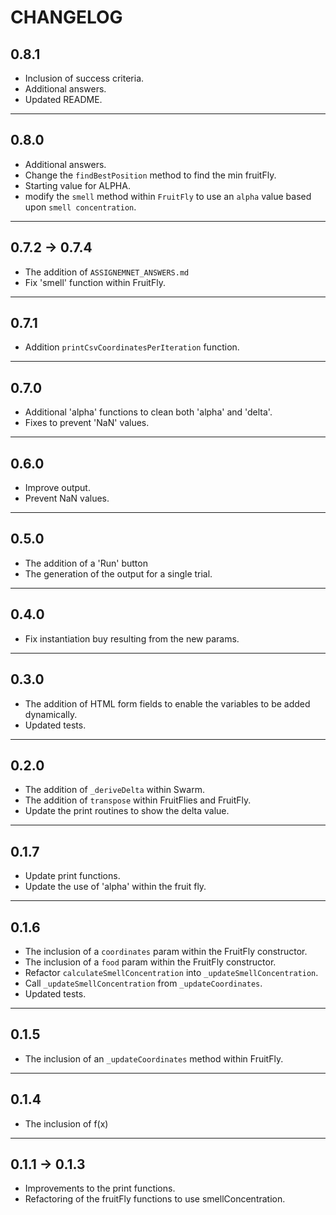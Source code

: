 # CHANGELOG

## 0.8.1

- Inclusion of success criteria.
- Additional answers.
- Updated README.

---

## 0.8.0

- Additional answers.
- Change the `findBestPosition` method to find the min fruitFly.
- Starting value for ALPHA.
- modify the `smell` method within `FruitFly` to use an `alpha` value based upon `smell concentration`.
 
---

## 0.7.2 -> 0.7.4

- The addition of `ASSIGNEMNET_ANSWERS.md`
- Fix 'smell' function within FruitFly.

---

## 0.7.1 

- Addition `printCsvCoordinatesPerIteration` function.

---

## 0.7.0

- Additional 'alpha' functions to clean both 'alpha' and 'delta'.
- Fixes to prevent 'NaN' values.

---

## 0.6.0

- Improve output.
- Prevent NaN values.

---

## 0.5.0

- The addition of a 'Run' button
- The generation of the output for a single trial.

---

## 0.4.0

- Fix instantiation buy resulting from the new params.

---

## 0.3.0

- The addition of HTML form fields to enable the variables to be added dynamically.
- Updated tests.

---

## 0.2.0

- The addition of `_deriveDelta` within Swarm.
- The addition of `transpose` within FruitFlies and FruitFly.
- Update the print routines to show the delta value.

---

## 0.1.7

- Update print functions.
- Update the use of 'alpha' within the fruit fly.

---

## 0.1.6

- The inclusion of a `coordinates` param within the FruitFly constructor.
- The inclusion of a `food` param within the FruitFly constructor.
- Refactor `calculateSmellConcentration` into `_updateSmellConcentration`.
- Call `_updateSmellConcentration` from `_updateCoordinates`.
- Updated tests.

---

## 0.1.5

- The inclusion of an `_updateCoordinates` method within FruitFly.

---

## 0.1.4

- The inclusion of f(x)

---

## 0.1.1 -> 0.1.3

- Improvements to the print functions.
- Refactoring of the fruitFly functions to use smellConcentration.
